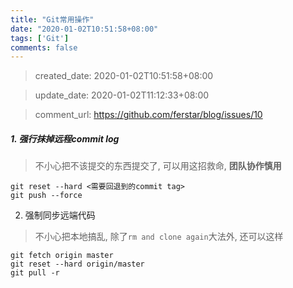 ```yaml
---
title: "Git常用操作"
date: "2020-01-02T10:51:58+08:00"
tags: ['Git']
comments: false
---
```


> created_date: 2020-01-02T10:51:58+08:00

> update_date: 2020-01-02T11:12:33+08:00

> comment_url: https://github.com/ferstar/blog/issues/10

##### 1. 强行抹掉远程commit log

> 不小心把不该提交的东西提交了, 可以用这招救命, **团队协作慎用**

```shell
git reset --hard <需要回退到的commit tag>
git push --force
```

2. 强制同步远端代码

> 不小心把本地搞乱, 除了`rm and clone again`大法外, 还可以这样

```shell
git fetch origin master
git reset --hard origin/master
git pull -r
```